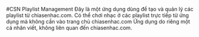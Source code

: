 #CSN Playlist Management
Đây là một ứng dụng dùng để tạo và quản lý các playlist từ chiasenhac.com. Có thể chơi nhạc ở các playlist trực tiếp từ ứng dụng mà không cần vào trang chủ chiasenhac.com
Ứng dụng do riêng một cá nhân viết, không liên quan đến chiasenhac.com.